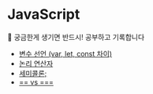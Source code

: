 # JavaScript

📝 궁금한게 생기면 반드시! 공부하고 기록합니다

* [변수 선언 (var, let, const 차이)](https://github.com/s2zan/TIL/blob/master/javascript/variable-declaration.md)
* [논리 연산자](https://github.com/s2zan/TIL/blob/master/javascript/logical-operator.md)
* [세미콜론;](https://github.com/s2zan/TIL/blob/master/javascript/semicolon.md)
* [== vs ===](https://github.com/s2zan/TIL/blob/master/javascript/strict-equal-operator.md)

